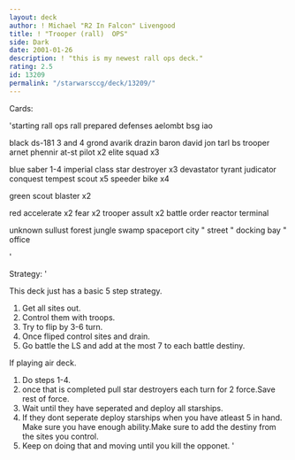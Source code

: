 ```yaml
---
layout: deck
author: ! Michael "R2 In Falcon" Livengood
title: ! "Trooper (rall)  OPS"
side: Dark
date: 2001-01-26
description: ! "this is my newest rall ops deck."
rating: 2.5
id: 13209
permalink: "/starwarsccg/deck/13209/"
---
```

Cards: 

'starting
rall ops
rall
prepared defenses
aelombt
bsg
iao

black
ds-181 3 and 4
grond
avarik
drazin
baron
david jon
tarl
bs trooper
arnet
phennir
at-st pilot x2
elite squad x3

blue
saber 1-4
imperial class star destroyer x3
devastator
tyrant
judicator
conquest
tempest scout x5
speeder bike x4

green
scout blaster x2

red
accelerate x2
fear x2
trooper assult x2
battle order
reactor terminal

unknown
sullust
forest
jungle
swamp
spaceport city
" street
" docking bay
" office


'

Strategy: '

This deck just has a basic 5 step strategy.

1) Get all sites out.
2) Control them with troops.
3) Try to flip by 3-6 turn.
4) Once fliped control sites and drain.
5) Go battle the LS and add at the most 7 to each battle destiny.

If playing air deck.

1) Do steps 1-4.
2) once that is completed pull star destroyers each turn for 2 force.Save rest of force.
3) Wait until they have seperated and deploy all starships.
4) If they dont seperate deploy starships when you have atleast 5 in hand. Make sure you have enough ability.Make sure to add the destiny from the sites you control.
5) Keep on doing that and moving until you kill the opponet.   '
